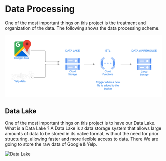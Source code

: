 # **Data Processing**

One of the most important things on this project is the treatment and organization of the data. The following shows the data processing scheme. 

<img src="./_src/Data_Warehouse.png" alt="Data Warehouse Process">

## Data Lake

One of the most important things on this project is to have our Data Lake. What is a Data Lake ?
A Data Lake is a data storage system that allows large amounts of data to be stored in its native format, without the need for prior structuring, allowing faster and more flexible access to data. There We are going to store the raw data of Google & Yelp.

<img src="./_src/Data_Lake_Screenshot.png" alt="Data Lake">





